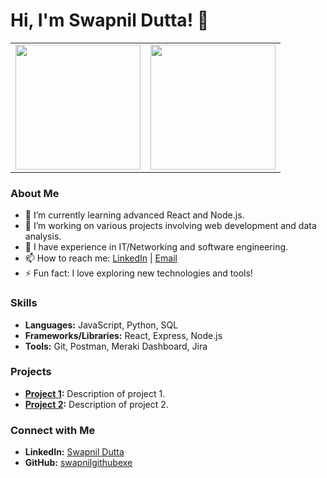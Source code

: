 # Hi, I'm Swapnil Dutta! 👋

<table>
  <tr>
    <td>
      <a href="https://github.com/anuraghazra/github-readme-stats">
        <img height="200" src="https://github-readme-stats.vercel.app/api?username=swapnilgithubexe&show_icons=true&theme=midnight-purple" />
      </a>
    </td>
    <td>
      <a href="https://github.com/anuraghazra/convoychat">
        <img height="200" src="https://github-readme-stats.vercel.app/api/top-langs/?username=swapnilgithubexe&layout=donut-vertical&theme=midnight-purple" />
      </a>
    </td>
  </tr>
</table>


### About Me
- 🌱 I’m currently learning advanced React and Node.js.
- 🔭 I’m working on various projects involving web development and data analysis.
- 💼 I have experience in IT/Networking and software engineering.
- 📫 How to reach me: [LinkedIn](https://www.linkedin.com/in/swapnil-dutta4b3385200/) | [Email](mailto:Swapnildutta2002@gmail.com)
- ⚡ Fun fact: I love exploring new technologies and tools!

### Skills
- **Languages:** JavaScript, Python, SQL
- **Frameworks/Libraries:** React, Express, Node.js
- **Tools:** Git, Postman, Meraki Dashboard, Jira

### Projects
- **[Project 1](https://github.com/swapnilgithubexe/project1):** Description of project 1.
- **[Project 2](https://github.com/swapnilgithubexe/project2):** Description of project 2.

### Connect with Me
- **LinkedIn:** [Swapnil Dutta](https://www.linkedin.com/in/swapnil-dutta4b3385200/)
- **GitHub:** [swapnilgithubexe](https://github.com/swapnilgithubexe)
